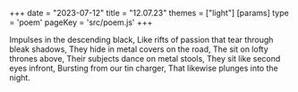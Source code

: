 +++
date = "2023-07-12"
title = "12.07.23"
themes = ["light"]
[params]
  type = 'poem'
  pageKey = 'src/poem.js'
+++

Impulses in the descending black,
Like rifts of passion that tear through bleak shadows,
They hide in metal covers on the road,
The sit on lofty thrones above,
Their subjects dance on metal stools,
They sit like second eyes infront,
Bursting from our tin charger,
That likewise plunges into the night.
